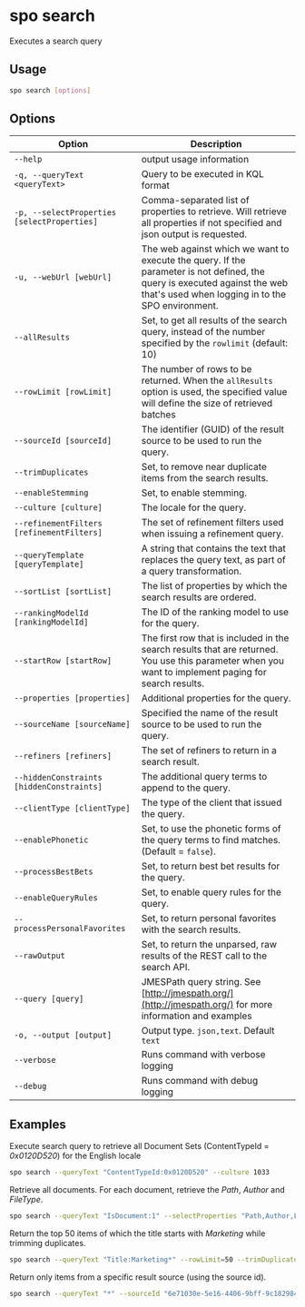 # spo search

Executes a search query

## Usage

```sh
spo search [options]
```

## Options

Option|Description
------|-----------
`--help`|output usage information
`-q, --queryText <queryText>`|Query to be executed in KQL format
`-p, --selectProperties [selectProperties]`|Comma-separated list of properties to retrieve. Will retrieve all properties if not specified and json output is requested.
`-u, --webUrl [webUrl]`|The web against which we want to execute the query. If the parameter is not defined, the query is executed against the web that's used when logging in to the SPO environment.
`--allResults`|Set, to get all results of the search query, instead of the number specified by the `rowlimit` (default: 10)
`--rowLimit [rowLimit]`|The number of rows to be returned. When the `allResults` option is used, the specified value will define the size of retrieved batches
`--sourceId [sourceId]`|The identifier (GUID) of the result source to be used to run the query.
`--trimDuplicates`|Set, to remove near duplicate items from the search results.
`--enableStemming`|Set, to enable stemming.
`--culture [culture]`|The locale for the query.
`--refinementFilters [refinementFilters]`|The set of refinement filters used when issuing a refinement query.
`--queryTemplate [queryTemplate]`|A string that contains the text that replaces the query text, as part of a query transformation.
`--sortList [sortList]`|The list of properties by which the search results are ordered.
`--rankingModelId [rankingModelId]`|The ID of the ranking model to use for the query.
`--startRow [startRow]`|The first row that is included in the search results that are returned. You use this parameter when you want to implement paging for search results.
`--properties [properties]`|Additional properties for the query.
`--sourceName [sourceName]`|Specified the name of the result source to be used to run the query.
`--refiners [refiners]`|The set of refiners to return in a search result.
`--hiddenConstraints [hiddenConstraints]`|The additional query terms to append to the query.
`--clientType [clientType]`|The type of the client that issued the query.
`--enablePhonetic`|Set, to use the phonetic forms of the query terms to find matches. (Default = `false`).
`--processBestBets`|Set, to return best bet results for the query.
`--enableQueryRules`|Set, to enable query rules for the query.
`--processPersonalFavorites`|Set, to return personal favorites with the search results.
`--rawOutput`|Set, to return the unparsed, raw results of the REST call to the search API.
`--query [query]`|JMESPath query string. See [http://jmespath.org/](http://jmespath.org/) for more information and examples
`-o, --output [output]`|Output type. `json,text`. Default `text`
`--verbose`|Runs command with verbose logging
`--debug`|Runs command with debug logging

## Examples

Execute search query to retrieve all Document Sets (ContentTypeId = _0x0120D520_) for the English locale

```sh
spo search --queryText "ContentTypeId:0x0120D520" --culture 1033
```

Retrieve all documents. For each document, retrieve the _Path_, _Author_ and _FileType_.

```sh
spo search --queryText "IsDocument:1" --selectProperties "Path,Author,FileType" --allResults
```

Return the top 50 items of which the title starts with _Marketing_ while trimming duplicates.

```sh
spo search --queryText "Title:Marketing*" --rowLimit=50 --trimDuplicates
```

Return only items from a specific result source (using the source id).

```sh
spo search --queryText "*" --sourceId "6e71030e-5e16-4406-9bff-9c1829843083"
```
